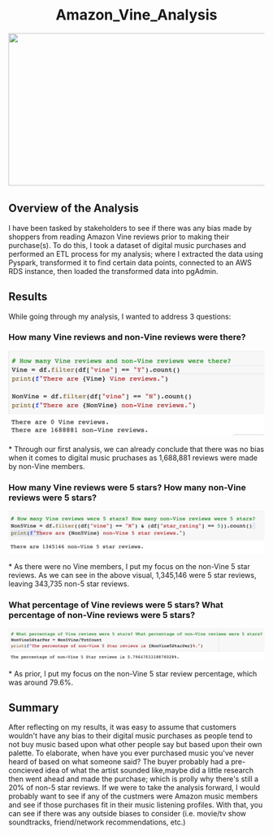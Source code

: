 

<h1 align = "center"> Amazon_Vine_Analysis </h1>

<p align = "center">
<img src = "https://encrypted-tbn0.gstatic.com/images?q=tbn:ANd9GcQKZes_QAmSFjPJ1kwI6NEFYGHu_GW3qRRNeg&usqp=CAU"width = "600" height = "300">
 </p>

<h2> Overview of the Analysis </h2>
I have been tasked by stakeholders to see if there was any bias made by shoppers from reading Amazon Vine reviews prior to making their purchase(s). To do this, I took a dataset of digital music purchases and performed an ETL process for my analysis; where I extracted the data using Pyspark, transformed it to find certain data points, connected to an AWS RDS instance, then loaded the transformed data into pgAdmin.

<h2>Results </h2>
While going through my analysis, I wanted to address 3 questions:

<h3>How many Vine reviews and non-Vine reviews were there?</h3>
<p align = "left">
<img src = "https://github.com/JoseCalucag/Amazon_Vine_Analysis/blob/main/pics/VineReviews.png">
</p>
* Through our first analysis, we can already conclude that there was no bias when it comes to digital music pruchases as 1,688,881 reviews were made by non-Vine members.
 
<h3>How many Vine reviews were 5 stars? How many non-Vine reviews were 5 stars?</h3>
<p align = "left">
<img src = "https://github.com/JoseCalucag/Amazon_Vine_Analysis/blob/main/pics/ReviewCount.png">
</p>
* As there were no Vine members, I put my focus on the non-Vine 5 star reviews. As we can see in the above visual, 1,345,146 were 5 star reviews, leaving 343,735 non-5 star reviews.


<h3>What percentage of Vine reviews were 5 stars? What percentage of non-Vine reviews were 5 stars?</h3>
<p align = "left">
<img src = "https://github.com/JoseCalucag/Amazon_Vine_Analysis/blob/main/pics/ReviewPercent.png">
</p>
* As prior, I put my focus on the non-Vine 5 star review percentage, which was around 79.6%.

<h2>Summary</h2>
After reflecting on my results, it was easy to assume that customers wouldn't have any bias to their digital music purchases as people tend to not buy music based upon what other people say but based upon their own palette. To elaborate, when have you ever purchased music you've never heard of based on what someone said? The buyer probably had a pre-concieved idea of what the artist sounded like,maybe did a little research then went ahead and made the purchase; which is prolly why there's still a 20% of non-5 star reviews. If we were to take the analysis forward, I would probably want to see if any of the custmers were Amazon music members and see if those purchases fit in their music listening profiles. With that, you can see if there was any outside biases to consider (i.e. movie/tv show soundtracks, friend/network recommendations, etc.)
